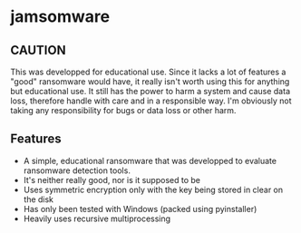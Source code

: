 # jamsomware

## CAUTION
This was developped for educational use. Since it lacks a lot of features a "good" ransomware would have, it really isn't worth using this for anything but educational use. It still has the power to harm a system and cause data loss, therefore handle with care and in a responsible way. I'm obviously not taking any responsibility for bugs or data loss or other harm.

## Features
* A simple, educational ransomware that was developped to evaluate ransomware detection tools.
* It's neither really good, nor is it supposed to be
* Uses symmetric encryption only with the key being stored in clear on the disk
* Has only been tested with Windows (packed using pyinstaller)
* Heavily uses recursive multiprocessing
